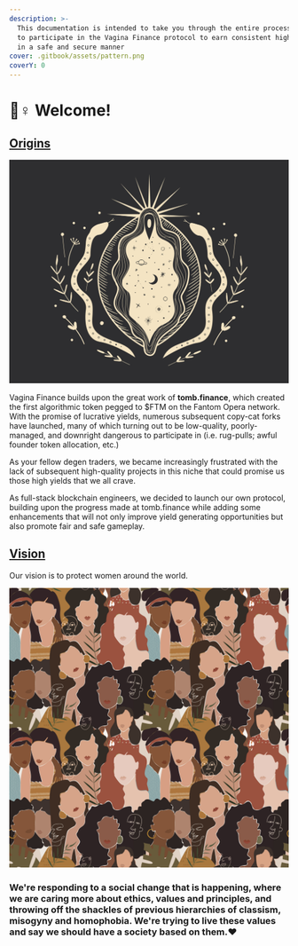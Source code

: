 ```yaml
---
description: >-
  This documentation is intended to take you through the entire process of how
  to participate in the Vagina Finance protocol to earn consistent high yields
  in a safe and secure manner
cover: .gitbook/assets/pattern.png
coverY: 0
---
```


# 👰♀ Welcome!

## [Origins](./#origins)

![](.gitbook/assets/3.jpg)

Vagina Finance builds upon the great work of **tomb.finance**, which created the first algorithmic token pegged to $FTM on the Fantom Opera network. With the promise of lucrative yields, numerous subsequent copy-cat forks have launched, many of which turning out to be low-quality, poorly-managed, and downright dangerous to participate in (i.e. rug-pulls; awful founder token allocation, etc.)

As your fellow degen traders, we became increasingly frustrated with the lack of subsequent high-quality projects in this niche that could promise us those high yields that we all crave.&#x20;

As full-stack blockchain engineers, we decided to launch our own protocol, building upon the progress made at tomb.finance while adding some enhancements that will not only improve yield generating opportunities but also promote fair and safe gameplay.

## [Vision](./#vision)

Our vision is to protect women around the world.

![](.gitbook/assets/6.jpg)

### **We're responding to a social change that is happening, where we are caring more about ethics, values and principles, and throwing off the shackles of previous hierarchies of classism, misogyny and homophobia. We're trying to live these values and say we should have a society based on them.❤**
